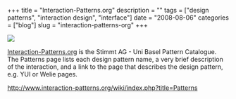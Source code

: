 +++
title = "Interaction-Patterns.org"
description = ""
tags = ["design patterns", "interaction design", "interface"]
date = "2008-08-06"
categories = ["blog"]
slug = "interaction-patterns-org"
+++



  <div class="notebook-screenshot"><a href="http://www.interaction-patterns.org/wiki/index.php?title=Patterns"><img src="/media/bluga/wt4899f56695d28.jpg"/></a></div><p><a href="http://www.interaction-patterns.org/wiki/index.php?title=Patterns">Interaction-Patterns.org</a> is the Stimmt AG - Uni Basel Pattern Catalogue. The Patterns page lists each design pattern name, a very brief description of the interaction, and a link to the page that describes the design pattern, e.g. YUI or Welie pages.</p>
    
  <a href="http://www.interaction-patterns.org/wiki/index.php?title=Patterns">http://www.interaction-patterns.org/wiki/index.php?title=Patterns</a>
